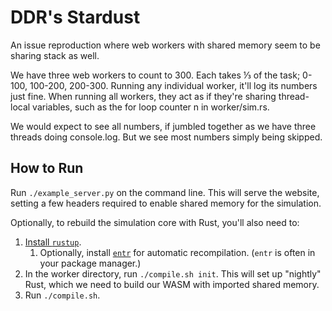 DDR's __Stardust__
==================

An issue reproduction where web workers with shared memory seem to be sharing stack as well.

We have three web workers to count to 300. Each takes ⅓ of the task; 0-100, 100-200, 200-300. Running any individual worker, it'll log its numbers just fine. When running all workers, they act as if they're sharing thread-local variables, such as the for loop counter n in worker/sim.rs.

We would expect to see all numbers, if jumbled together as we have three threads doing console.log. But we see most numbers simply being skipped.

How to Run
----------

Run `./example_server.py` on the command line. This will serve the website, setting a few headers required to enable shared memory for the simulation.

Optionally, to rebuild the simulation core with Rust, you'll also need to:
1. [Install `rustup`](https://rustup.rs/). 
	1. Optionally, install [`entr`](https://github.com/eradman/entr) for automatic recompilation. (`entr` is often in your package manager.)
2. In the worker directory, run `./compile.sh init`. This will set up "nightly" Rust, which we need to build our WASM with imported shared memory.
3. Run `./compile.sh`.
